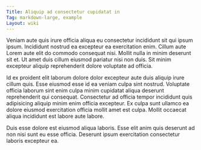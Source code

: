 ```yaml
---
Title: Aliquip ad consectetur cupidatat in
Tag: markdown-large, example
Layout: wiki
---
```

Veniam aute quis irure officia aliqua eu consectetur incididunt sit qui ipsum ipsum. Incididunt nostrud ea excepteur ea exercitation enim. Cillum aute Lorem aute elit do commodo consequat nisi. Mollit nulla in minim deserunt sit et. Ut amet duis cillum eiusmod pariatur nisi non duis. Sit minim excepteur aliquip reprehenderit dolore voluptate ad officia.

Id ex proident elit laborum dolore dolor excepteur aute duis aliquip irure cillum quis. Esse eiusmod esse id ea veniam culpa sint nostrud. Voluptate officia laborum sint enim culpa minim cupidatat aliqua deserunt reprehenderit qui consequat. Consectetur ad officia tempor incididunt quis adipisicing aliquip minim enim officia excepteur. Ex culpa sunt ullamco ea dolore eiusmod exercitation officia mollit amet est culpa. Mollit occaecat aliqua incididunt est labore aute labore.

Duis esse dolore est eiusmod aliqua laboris. Esse elit anim quis deserunt ad non nisi sunt eu esse officia. Deserunt ipsum exercitation consectetur laboris excepteur ea.